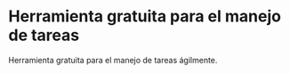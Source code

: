 # Herramienta gratuita para el manejo de tareas

Herramienta gratuita para el manejo de tareas ágilmente.
